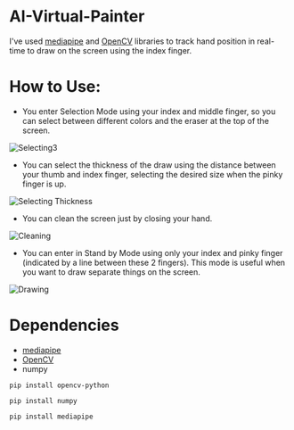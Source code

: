 # AI-Virtual-Painter

I've used [mediapipe](https://google.github.io/mediapipe/) and [OpenCV](https://opencv.org/) libraries to track hand position in real-time to draw on the screen using the index finger.

# How to Use:

* You enter Selection Mode using your index and middle finger, so you can select between different colors and the eraser at the top of the screen.

![Selecting3](https://user-images.githubusercontent.com/74989519/121432273-d7cc7700-c950-11eb-91af-21f270f7c8a7.gif)

* You can select the thickness of the draw using the distance between your thumb and index finger, selecting the desired size when the pinky finger is up.

![Selecting Thickness](https://user-images.githubusercontent.com/74989519/121432960-bc15a080-c951-11eb-91fc-1bdb8b5d832c.gif)

* You can clean the screen just by closing your hand.

![Cleaning](https://user-images.githubusercontent.com/74989519/121432623-4b6e8400-c951-11eb-85ec-cd0612e797b2.gif)

* You can enter in Stand by Mode using only your index and pinky finger (indicated by a line between these 2 fingers). This mode is useful when you want to draw separate things on the screen.

![Drawing](https://user-images.githubusercontent.com/74989519/121436537-22e98880-c957-11eb-9904-55d43fe346ef.gif)


# Dependencies

* [mediapipe](https://google.github.io/mediapipe/)
* [OpenCV](https://opencv.org/)
* numpy

`pip install opencv-python`

`pip install numpy`

`pip install mediapipe`

